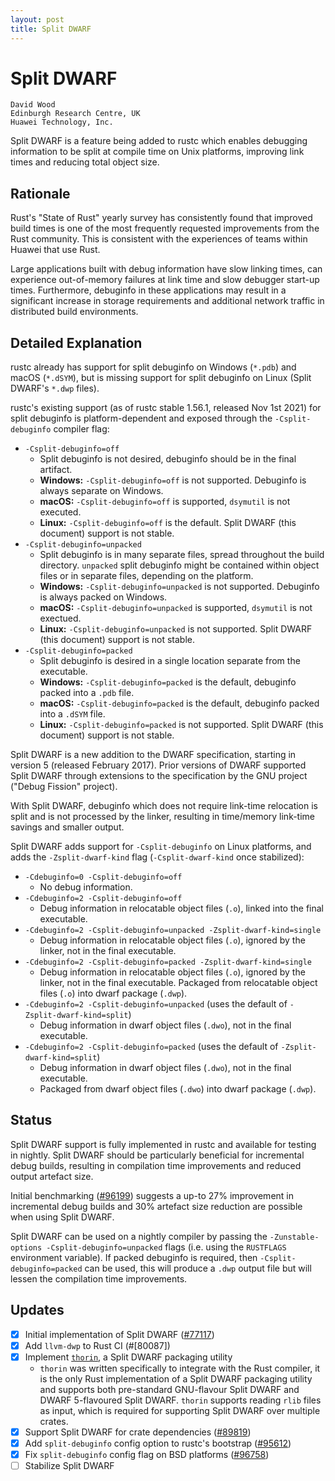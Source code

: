 ```yaml
---
layout: post
title: Split DWARF
---
```


# Split DWARF
```
David Wood
Edinburgh Research Centre, UK
Huawei Technology, Inc.
```

Split DWARF is a feature being added to rustc which enables debugging
information to be split at compile time on Unix platforms, improving link times
and reducing total object size.

## Rationale
Rust's "State of Rust" yearly survey has consistently found that improved build
times is one of the most frequently requested improvements from the Rust
community. This is consistent with the experiences of teams within Huawei that
use Rust.

Large applications built with debug information have slow linking times, can
experience out-of-memory failures at link time and slow debugger start-up
times. Furthermore, debuginfo in these applications may result in a significant
increase in storage requirements and additional network traffic in distributed
build environments.

## Detailed Explanation
rustc already has support for split debuginfo on Windows (`*.pdb`) and macOS
(`*.dSYM`), but is missing support for split debuginfo on Linux (Split DWARF's
`*.dwp` files).

rustc's existing support (as of rustc stable 1.56.1, released Nov 1st 2021) for
split debuginfo is platform-dependent and exposed through the
`-Csplit-debuginfo` compiler flag:

- `-Csplit-debuginfo=off`
  - Split debuginfo is not desired, debuginfo should be in the final artifact.
  - **Windows:** `-Csplit-debuginfo=off` is not supported. Debuginfo is always
    separate on Windows.
  - **macOS:** `-Csplit-debuginfo=off` is supported, `dsymutil` is not
    executed.
  - **Linux:** `-Csplit-debuginfo=off` is the default. Split DWARF (this
    document) support is not stable.
- `-Csplit-debuginfo=unpacked`
  - Split debuginfo is in many separate files, spread throughout the build
    directory. `unpacked` split debuginfo might be contained within object
    files or in separate files, depending on the platform.
  - **Windows:** `-Csplit-debuginfo=unpacked` is not supported. Debuginfo is
    always packed on Windows.
  - **macOS:** `-Csplit-debuginfo=unpacked` is supported, `dsymutil` is not
    exectued.
  - **Linux:** `-Csplit-debuginfo=unpacked` is not supported. Split DWARF (this
    document) support is not stable.
- `-Csplit-debuginfo=packed`
  - Split debuginfo is desired in a single location separate from the
    executable.
  - **Windows:** `-Csplit-debuginfo=packed` is the default, debuginfo packed
    into a `.pdb` file.
  - **macOS:** `-Csplit-debuginfo=packed` is the  default, debuginfo packed
    into a `.dSYM` file.
  - **Linux:** `-Csplit-debuginfo=packed` is not supported. Split DWARF (this
    document) support is not stable.

Split DWARF is a new addition to the DWARF specification, starting in version 5
(released February 2017). Prior versions of DWARF supported Split DWARF through
extensions to the specification by the GNU project ("Debug Fission" project).

With Split DWARF, debuginfo which does not require link-time relocation is
split and is not processed by the linker, resulting in time/memory link-time
savings and smaller output.

Split DWARF adds support for `-Csplit-debuginfo` on Linux platforms, and adds
the `-Zsplit-dwarf-kind` flag (`-Csplit-dwarf-kind` once stabilized):

- `-Cdebuginfo=0 -Csplit-debuginfo=off`
  - No debug information.
- `-Cdebuginfo=2 -Csplit-debuginfo=off`
  - Debug information in relocatable object files (`.o`), linked into the final
    executable.
- `-Cdebuginfo=2 -Csplit-debuginfo=unpacked -Zsplit-dwarf-kind=single`
  - Debug information in relocatable object files (`.o`), ignored by the
    linker, not in the final executable.
- `-Cdebuginfo=2 -Csplit-debuginfo=packed -Zsplit-dwarf-kind=single`
  - Debug information in relocatable object files (`.o`), ignored by the
    linker, not in the final executable. Packaged from relocatable object files
    (`.o`)  into dwarf package (`.dwp`).
- `-Cdebuginfo=2 -Csplit-debuginfo=unpacked` (uses the default of
  `-Zsplit-dwarf-kind=split`)
  - Debug information in dwarf object files (`.dwo`), not in the final
    executable.
- `-Cdebuginfo=2 -Csplit-debuginfo=packed` (uses the default of
  `-Zsplit-dwarf-kind=split`)
  - Debug information in dwarf object files (`.dwo`), not in the final
    executable.
  - Packaged from dwarf object files (`.dwo`) into dwarf package (`.dwp`).

## Status
Split DWARF support is fully implemented in rustc and available for testing in
nightly. Split DWARF should be particularly beneficial for incremental debug
builds, resulting in compilation time improvements and reduced output artefact size.

Initial benchmarking ([#96199]) suggests a up-to 27% improvement in incremental
debug builds and 30% artefact size reduction are possible when using Split DWARF.

Split DWARF can be used on a nightly compiler by passing the
`-Zunstable-options -Csplit-debuginfo=unpacked` flags (i.e. using the
`RUSTFLAGS` environment variable). If packed debuginfo is required, then
`-Csplit-debuginfo=packed` can be used, this will produce a `.dwp` output file
but will lessen the compilation time improvements.

## Updates
- [x] Initial implementation of Split DWARF ([#77117])
- [x] Add `llvm-dwp` to Rust CI (#[80087])
- [x] Implement [`thorin`], a Split DWARF packaging utility
    - `thorin` was written specifically to integrate with the Rust compiler, it
      is the only Rust implementation of a Split DWARF packaging utility and
      supports both pre-standard GNU-flavour Split DWARF and DWARF 5-flavoured
      Split DWARF. `thorin` supports reading `rlib` files as input, which is
      required for supporting Split DWARF over multiple crates.
- [x] Support Split DWARF for crate dependencies ([#89819])
- [x] Add `split-debuginfo` config option to rustc's bootstrap ([#95612])
- [x] Fix `split-debuginfo` config flag on BSD platforms ([#96758])
- [ ] Stabilize Split DWARF

[#77117]: https://github.com/rust-lang/rust/pull/77117
[#80087]: https://github.com/rust-lang/rust/pull/80087
[#89819]: https://github.com/rust-lang/rust/pull/89819
[#96199]: https://github.com/rust-lang/rust/pull/96199
[#95612]: https://github.com/rust-lang/rust/pull/95612
[#96758]: https://github.com/rust-lang/rust/pull/96758
[`thorin`]: https://github.com/rust-lang/thorin
